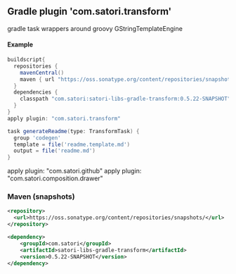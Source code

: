 ## Gradle plugin 'com.satori.transform' 

gradle task wrappers around groovy GStringTemplateEngine

#### Example
```gradle
buildscript{
  repositories {
    mavenCentral()
    maven { url "https://oss.sonatype.org/content/repositories/snapshots"}
  }
  dependencies {
    classpath "com.satori:satori-libs-gradle-transform:0.5.22-SNAPSHOT"
  }
}
apply plugin: "com.satori.transform"

task generateReadme(type: TransformTask) {
  group 'codegen'
  template = file('readme.template.md')
  output = file('readme.md')
}
```

apply plugin: "com.satori.github"
apply plugin: "com.satori.composition.drawer"


### Maven (snapshots)
```xml
<repository>
  <url>https://oss.sonatype.org/content/repositories/snapshots/</url>
</repository>
```
```xml
<dependency>
    <groupId>com.satori</groupId>
    <artifactId>satori-libs-gradle-transform</artifactId>
    <version>0.5.22-SNAPSHOT</version>
</dependency>
```
